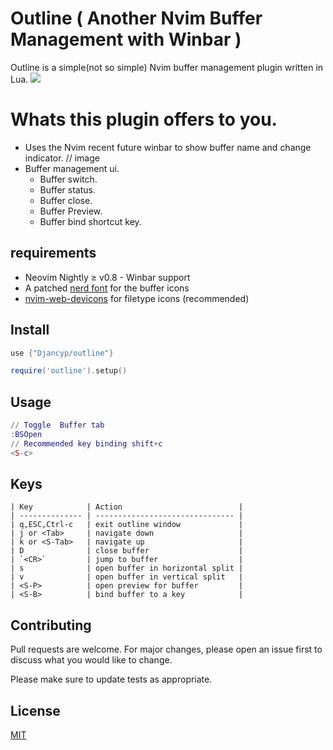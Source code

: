 # Outline ( Another Nvim Buffer Management with Winbar )

Outline is a simple(not so simple) Nvim buffer management plugin written in Lua.
 ![](https://raw.githubusercontent.com/matbme/outline/main/image/outline.gif)
# Whats this plugin offers to you.

- Uses the Nvim recent future winbar to show buffer name and change indicator.
// image 
- Buffer management ui.
  - Buffer switch.
  - Buffer status.
  - Buffer close.
  - Buffer Preview.
  - Buffer bind shortcut key.
## requirements
- Neovim Nightly ≥ v0.8 - Winbar support
- A patched [nerd font](https://www.nerdfonts.com/) for the buffer icons
- [nvim-web-devicons](https://github.com/kyazdani42/nvim-web-devicons) for filetype icons (recommended)
## Install

```lua
use {"Djancyp/outline"}

require('outline').setup()
```

## Usage

```lua
// Toggle  Buffer tab
:BSOpen
// Recommended key binding shift+c
<S-c>
```
## Keys
```
| Key            | Action                          |
| -------------- | ------------------------------- |
| q,ESC,Ctrl-c   | exit outline window             |
| j or <Tab>     | navigate down                   |
| k or <S-Tab>   | navigate up                     |
| D              | close buffer                    |
| `<CR>`         | jump to buffer                  |
| s              | open buffer in horizontal split |
| v              | open buffer in vertical split   |
| <S-P>          | open preview for buffer         |
| <S-B>          | bind buffer to a key            |
```

## Contributing
Pull requests are welcome. For major changes, please open an issue first to discuss what you would like to change.

Please make sure to update tests as appropriate. 
## License
[MIT](https://choosealicense.com/licenses/mit/)
